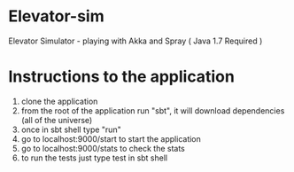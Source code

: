 # Elevator-sim
Elevator Simulator - playing with Akka and Spray ( Java 1.7 Required )

# Instructions to the application

1. clone the application
2. from the root of the application run "sbt", it will download dependencies (all of the universe) 
3. once in sbt shell type "run"
4. go to localhost:9000/start to start the application
5. go to localhost:9000/stats to check the stats
6. to run the tests just type test in sbt shell
